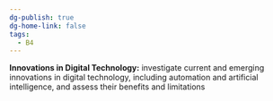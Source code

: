 ```yaml
---
dg-publish: true
dg-home-link: false
tags:
  - B4
---
```

**Innovations in Digital Technology:** investigate current and emerging innovations in digital technology, including automation and artificial intelligence, and assess their benefits and limitations